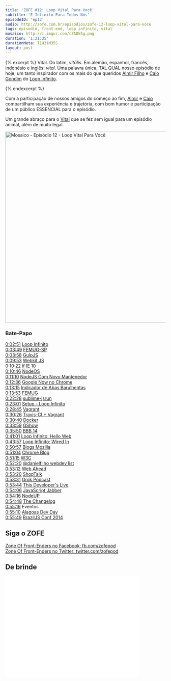 ```yaml
---
title: 'ZOFE #12: Loop Vital Para Você'
subtitle: 'E Infinito Para Todos Nós'
episodeID: 'ep12'
audio: http://zofe.com.br/episodios/zofe-12-loop-vital-para-voce
tags: episodio, front-end, loop infinito, vital
mosaico: http://i.imgur.com/cZADk5g.png
duration: '1:31:35'
durationMeta: T1H31M35S
layout: post
---
```


{% excerpt %}
Vital. Do latim, *vitālis*. Em alemão, espanhol, francês, indonésio e inglês: *vital*. Uma palavra única, TAL QUAL nosso episódio de hoje, um tanto inspirador com os mais do que queridos [Almir Filho](https://twitter.com/almirfilho) e [Caio Gondim](https://twitter.com/caio_gondim) do [Loop Infinito](http://loopinfinito.com.br).

{% endexcerpt %}

Com a participação de nossos amigos do começo ao fim, [Almir](https://twitter.com/almirfilho) e [Caio](https://twitter.com/caio_gondim) compartilham sua experiência e trajetória, com bom humor e participação de um público ESSENCIAL para o episódio.

Um grande abraço para o [Vital](https://twitter.com/vitallimacod) que se fez sem igual para um episódio animal, além de muito legal.


<img title="Mosaico - Episódio 12 - Loop Vital Para Você" src="http://i.imgur.com/cZADk5g.png" class="mosaico" alt="Mosaico - Episódio 12 - Loop Vital Para Você" width="600" height="600">


### Bate-Papo

[0:02:51](#t=2m51s) [Loop Infinito](http://loopinfinito.com.br)<br>
[0:03:49](#t=3m49s) [FEMUG-SP](http://bit.ly/FEMUG-SP)<br>
[0:03:58](#t=3m58s) [GulpJS](http://gulpjs.com)<br>
[0:09:53](#t=9m53s) [Webkit.JS](https://github.com/trevorlinton/webkit.js)<br>
[0:10:22](#t=10m22s) [if IE 10](https://twitter.com/sindresorhus/status/423899098094125056)<br>
[0:10:46](#t=10m46s) [NodeOS](http://node-os.com/)<br>
[0:11:10](#t=11m10s) [NodeJS Com Novo Mantenedor](http://blog.nodejs.org/2014/01/15/the-next-phase-of-node-js/)<br>
[0:12:36](#t=12m36s) [Google Now no Chrome](http://techcrunch.com/2014/01/16/google-now-makes-a-desktop-appearance-in-chrome-canary/)<br>
[0:13:15](#t=13m15s) [Indicador de Abas Barulhentas](http://chrome.blogspot.com.br/2013/11/track-down-those-noisy-tabs.html)<br>
[0:13:53](#t=13m53s) [FEMUG](https://github.com/braziljs/femug)<br>
[0:22:28](#t=22m28s) [sublime-jsrun](https://github.com/sindresorhus/sublime-jsrun)<br>
[0:23:01](#t=23m01s) [Setup - Loop Infinito](http://setup.loopinfinito.com.br)<br>
[0:28:45](#t=28m45s) [Vagrant](http://vagrantup.com)<br>
[0:30:26](#t=30m26s) [Travis-CI + Vagrant](http://about.travis-ci.org/fr/docs/user/ci-environment/)<br>
[0:30:40](#t=30m40s) [Docker](https://www.docker.io/)<br>
[0:33:59](#t=33m59s) [GShow](http://gshow.globo.com/)<br>
[0:35:50](#t=35m50s) [BBB 14](http://gshow.globo.com/bbb/bbb14/)<br>
[0:41:01](#t=41m01s) [Loop Infinito: Hello Web](http://loopinfinito.com.br/2012/04/01/hello-web/)<br>
[0:43:57](#t=43m57s) [Loop Infinito: Wired In](http://wiredin.loopinfinito.com.br)<br>
[0:50:57](#t=50m57s) [Blogs Mozilla](https://hacks.mozilla.org/)<br>
[0:51:04](#t=51m04s) [Chrome Blog](http://chrome.blogspot.com.br/)<br>
[0:51:15](#t=51m15s) [W3C](http://w3c.org)<br>
[0:52:20](#t=52m20s) [@danielfilho webdev list](https://twitter.com/danielfilho/webdev)<br>
[0:53:12](#t=53m12s) [Web Ahead](http://5by5.tv/webahead)<br>
[0:53:20](#t=53m20s) [ShopTalk](http://shoptalkshow.com)<br>
[0:53:31](#t=53m31s) [Grok Podcast](http://www.grokpodcast.com)<br>
[0:53:44](#t=53m44s) [This Developer's Live](http://thisdeveloperslife.com/)<br>
[0:54:06](#t=54m06s) [JavaScript Jabber](http://javascriptjabber.com/)<br>
[0:54:16](#t=54m16s) [NodeUP](http://nodeup.com/)<br>
[0:54:48](#t=54m48s) [The Changelog](http://thechangelog.com/)<br>
[0:55:16](#t=55m16s) Eventos<br>
[0:55:10](#t=55m10s) [Alagoas Dev Day](http://alagoasdevday.com.br)<br>
[0:55:49](#t=55m49s) [BrazilJS Conf 2014](http://braziljs.com.br/2014)<br>


## Siga o ZOFE

[Zone Of Front-Enders no Facebook: fb.com/zofepod](http://fb.com/zofepod/ "ZOFE no Facebook: fb.com/zofepod")<br>
[Zone Of Front-Enders no Twitter: twitter.com/zofepod](http://twitter.com/zofepod/ "ZOFE no Twitter")<br>

## De brinde

<iframe width="420" height="315" src="//www.youtube.com/embed/-3eBQssbkTc" frameborder="0">   </iframe>
